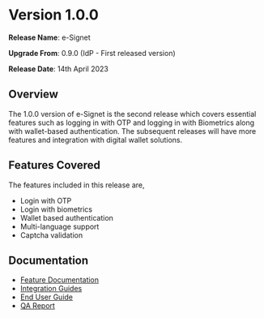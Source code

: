 # Version 1.0.0

**Release Name**: e-Signet

**Upgrade From**: 0.9.0 (IdP - First released version)

**Release Date**: 14th April 2023

## Overview

The 1.0.0 version of e-Signet is the second release which covers essential features such as logging in with OTP and logging in with Biometrics along with wallet-based authentication. The subsequent releases will have more features and integration with digital wallet solutions.

## Features Covered

The features included in this release are,

* Login with OTP
* Login with biometrics
* Wallet based authentication
* Multi-language support
* Captcha validation

## Documentation

* [Feature Documentation](../../overview/features/README.md)
* [Integration Guides](../../integration-guides/README.md)
* [End User Guide](../../end-user-guide/README.md)
* [QA Report](test-report/README.md)
